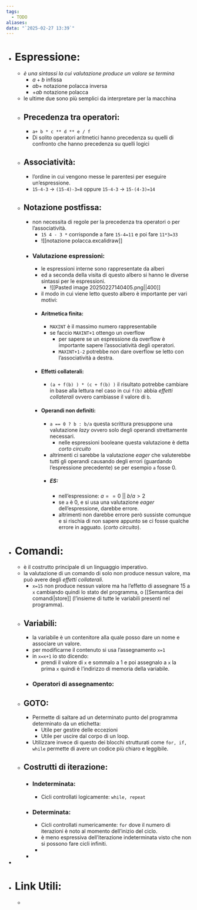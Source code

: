 ```yaml
---
tags:
  - TODO
aliases: 
data: "`2025-02-27 13:39`"
---
```

- # Espressione:
	- _è una sintassi la cui valutazione produce un valore se termina_
		- $a+b$ infissa  
		- $ab+$ notazione polacca inversa 
		- $+ab$ notazione polacca
	- le ultime due sono più semplici da interpretare per la macchina
	- ## Precedenza tra operatori:
		- `a+ b * c ** d ** e / f` 
		- Di solito operatori aritmetici hanno precedenza su quelli di confronto che hanno precedenza su quelli logici
	- ## Associatività:
		- l’ordine in cui vengono messe le parentesi per eseguire un’espressione.
		- `15-4-3` → `(15-4)-3=8` oppure `15-4-3` → `15-(4-3)=14` 
	- ## Notazione postfissa:
		- non necessita di regole per la precedenza tra operatori o per l’associatività.
			- `15 4 - 3 *` corrisponde a fare `15-4=11` e poi fare `11*3=33`
			- ![[notazione polacca.excalidraw]]
		- ### Valutazione espressioni:
			- le espressioni interne sono rappresentate da alberi 
			- ed a seconda della visita di questo albero si hanno le diverse sintassi per le espressioni.
				- ![[Pasted image 20250227140405.png||400]]
			- il modo in cui viene letto questo albero è importante per vari motivi:
			- #### Aritmetica finita:
				- `MAXINT` è il massimo numero rappresentabile
				- se faccio `MAXINT+1` ottengo un overflow 
					- per sapere se un espressione da overflow è importante sapere l’associatività degli operatori.
					- `MAXINT+1-2` potrebbe non dare overflow se letto con l’associatività a destra.
			- #### Effetti collaterali:
				- `(a + f(b) ) * (c + f(b) )` il risultato potrebbe cambiare in base alla lettura nel caso in cui `f(b)` abbia _effetti collaterali_ ovvero cambiasse il valore di `b`.
			- #### Operandi non definiti:
				- `a == 0 ? b : b/a` questa scrittura presuppone una valutazione _lazy_ ovvero solo degli operandi strettamente necessari.
					- nelle espressioni booleane questa valutazione è detta _corto circuito_
				- altrimenti ci sarebbe la valutazione _eager_ che valuterebbe tutti gli operandi causando degli errori (guardando l’espressione precedente) se per esempio `a` fosse 0. 
				- ##### ES:
					- nell’espressione: $a == 0\  ||\  b/a > 2$
					- se `a` è 0, e si usa una valutazione _eager_ dell’espressione, darebbe errore.
					- altrimenti non darebbe errore però sussiste comunque e si rischia di non sapere appunto se ci fosse qualche errore in agguato. (_corto circuito_).
- # Comandi:
	- è il costrutto principale di un linguaggio imperativo.
	- la valutazione di un comando di solo non produce nessun valore, ma può avere degli _effetti collaterali_.
		- `x=15` non produce nessun valore ma ha l’effetto di assegnare 15 a `x` cambiando quindi lo stato del programma, o [[Semantica dei comandi|store]] (l’insieme di tutte le variabili presenti nel programma).
	- ## Variabili:
		- la variabile è un contenitore alla quale posso dare un nome e associare un valore.
		- per modificarne il contenuto si usa l’assegnamento `x=1`
		- in `x=x+1` io sto dicendo:
			- prendi il valore di `x` e sommalo a 1 e poi assegnalo a `x` la prima `x` quindi è l’indirizzo di memoria della variabile. 
		- ### Operatori di assegnamento:
	- ## GOTO:
		- Permette di saltare ad un determinato punto del programma determinato da un etichetta:
			- Utile per gestire delle eccezioni
			- Utile per uscire dal corpo di un loop.
		- Utilizzare invece di questo dei blocchi strutturati come `for, if, while` permette di avere un codice più chiaro e leggibile.
	- ## Costrutti di iterazione:
		- ### Indeterminata:
			- Cicli controllati logicamente: `while, repeat`
		- ### Determinata:
			- Cicli controllati numericamente: `for` dove il numero di iterazioni è noto al momento dell’inizio del ciclo.
			- è meno espressiva dell’iterazione indeterminata visto che non si possono fare cicli infiniti.
			- 
		- 
- 
- # Link Utili:
	- 